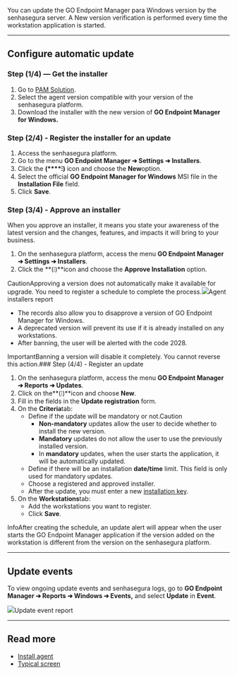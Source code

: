 You can update the GO Endpoint Manager para Windows version by the senhasegura server. A New version verification is performed every time the workstation application is started.  



---

## Configure automatic update

### Step (1/4\) — Get the installer

1. Go to [PAM Solution](https://suporte.senhasegura.com.br/en/support/solutions/articles/22000270150-go-endpoint-manager-for-windows-pedm-).
2. Select the agent version compatible with your version of the senhasegura platform.
3. Download the installer with the new version of **GO Endpoint Manager for Windows.**

### Step (2/4\) \- Register the installer for an update

1. Access the senhasegura platform.
2. Go to the menu **GO Endpoint Manager ➔ Settings ➔ Installers**.
3. Click the **(****⁝)** icon and choose the **New**option.
4. Select the official **GO Endpoint Manager for Windows** MSI file in the **Installation File** field.
5. Click **Save**.

### Step (3/4\) \- Approve an installer

When you approve an installer, it means you state your awareness of the latest version and the changes, features, and impacts it will bring to your business.

1. On the senhasegura platform, access the menu **GO Endpoint Manager ➔ Settings ➔ Installers**.
2. Click the **(⁝)**icon and choose the **Approve Installation** option.

CautionApproving a version does not automatically make it available for upgrade. You need to register a schedule to complete the process.![](https://cdn.document360.io/5a1d58df-64ce-42a2-8b23-688477d32f33/Images/Documentation/image-1672427630006.png)Agent installers report 

* The records also allow you to disapprove a version of GO Endpoint Manager for Windows.
* A deprecated version will prevent its use if it is already installed on any workstations.
* After banning, the user will be alerted with the code 2028\.

ImportantBanning a version will disable it completely. You cannot reverse this action.### Step (4/4\) \- Register an update

1. On the senhasegura platform, access the menu **GO Endpoint Manager ➔ Reports ➔ Updates**.
2. Click on the**(⁝)**icon and choose **New**.
3. Fill in the fields in the **Update registration** form.
4. On the **Criteria**tab:
	* Define if the update will be mandatory or not.Caution
		+ **Non\-mandatory** updates allow the user to decide whether to install the new version.
		+ **Mandatory** updates do not allow the user to use the previously installed version.
		+ In **mandatory** updates, when the user starts the application, it will be automatically updated.
	* Define if there will be an installation **date/time** limit. This field is only used for mandatory updates.
	* Choose a registered and approved installer.
	* After the update, you must enter a new [installation key](/docs/go-endpoint-manager-windows-install-1).
5. On the **Workstations**tab:
	* Add the workstations you want to register.
	* Click **Save**.

InfoAfter creating the schedule, an update alert will appear when the user starts the GO Endpoint Manager application if the version added on the workstation is different from the version on the senhasegura platform.



---

## Update events

To view ongoing update events and senhasegura logs, go to **GO Endpoint Manager ➔ Reports ➔ Windows ➔ Events,** and select **Update** in **Event**.

  


![](https://cdn.document360.io/5a1d58df-64ce-42a2-8b23-688477d32f33/Images/Documentation/image-1672429004864.png)Update event report 



---

## Read more

* [Install agent](/docs/go-endpoint-manager-windows-install-1)
* [Typical screen](/v3-32/docs/en/general-information-graphical-user-interface#typical-screen)
